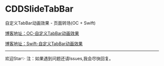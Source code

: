 # CDDSlideTabBar
自定义TabBar动画效果 - 页面转场(OC + Swift)

[博客地址：OC-自定义TabBar动画效果](https://www.jianshu.com/p/9387bbd86ca2)

[博客地址：Swift-自定义TabBar动画效果](https://www.jianshu.com/p/0395582288fe)

---
欢迎Star✨
注：如果遇到问题还请Issues,我会尽快回复。


